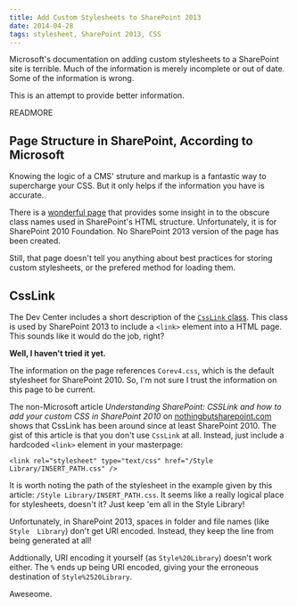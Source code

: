 ```yaml
---
title: Add Custom Stylesheets to SharePoint 2013
date: 2014-04-28
tags: stylesheet, SharePoint 2013, CSS
---
```


Microsoft's documentation on adding custom stylesheets to a SharePoint site is 
terrible. Much of the information is merely incomplete or out of date. Some of 
the information is wrong. 

This is an attempt to provide better information.

READMORE

## Page Structure in SharePoint, According to Microsoft

Knowing the logic of a CMS' struture and markup is a fantastic way to supercharge
your CSS. But it only helps if the information you have is accurate.

There is a [wonderful page][1] that provides some insight in to the obscure 
class names used in SharePoint's HTML structure. Unfortunately, it is for 
SharePoint 2010 Foundation. No SharePoint 2013 version of the page has been 
created.

Still, that page doesn't tell you anything about best practices for storing 
custom stylesheets, or the prefered method for loading them.

## CssLink 

The Dev Center includes a short description of the [`CssLink` class][2]. This class
is used by SharePoint 2013 to include a `<link>` element into a HTML page. This 
sounds like it would do the job, right? 

**Well, I haven't tried it yet.** 

The information on the page references `Corev4.css`, which is the default 
stylesheet for SharePoint 2010. So, I'm not sure I trust the information on 
this page to be current.

The non-Microsoft article _Understanding SharePoint: CSSLink and how to add your
custom CSS in SharePoint 2010_ on [nothingbutsharepoint.com][3] shows that CssLink 
has been around since at least SharePoint 2010. The gist of this article is that
you don't use `CssLink` at all. Instead, just include a hardcoded `<link>` element
in your masterpage:

~~~
<link rel="stylesheet" type="text/css" href="/Style Library/INSERT_PATH.css" />
~~~

It is worth noting the path of the stylesheet in the example given by this article:
`/Style Library/INSERT_PATH.css`. It seems like a really logical place for stylesheets,
doesn't it? Just keep 'em all in the Style Library!

Unfortunately, in SharePoint 2013, spaces in folder and file names (like `Style 
Library`) don't get URI encoded. Instead, they keep the line from being generated
at all! 

Addtionally, URI encoding it yourself (as `Style%20Library`) doesn't work either.
The `%` ends up being URI encoded, giving your the erroneous destination of 
`Style%2520Library`.

Aweseome.

[1]: http://msdn.microsoft.com/en-us/library/office/ms438349(v=office.14).aspx "Cascading Style Sheets Class Usage in SharePoint Foundation"
[2]: http://msdn.microsoft.com/en-us/library/office/microsoft.sharepoint.webcontrols.csslink(v=office.15).aspx "CssLink class"
[3]: https://www.nothingbutsharepoint.com/sites/eusp/Pages/Understanding-SharePoint-CSSLink-and-how-to-add-your-custom-CSS-in-SharePoint-2010.aspx "Understanding SharePoint: CSSLink and how to add your custom CSS in SharePoint 2010"
